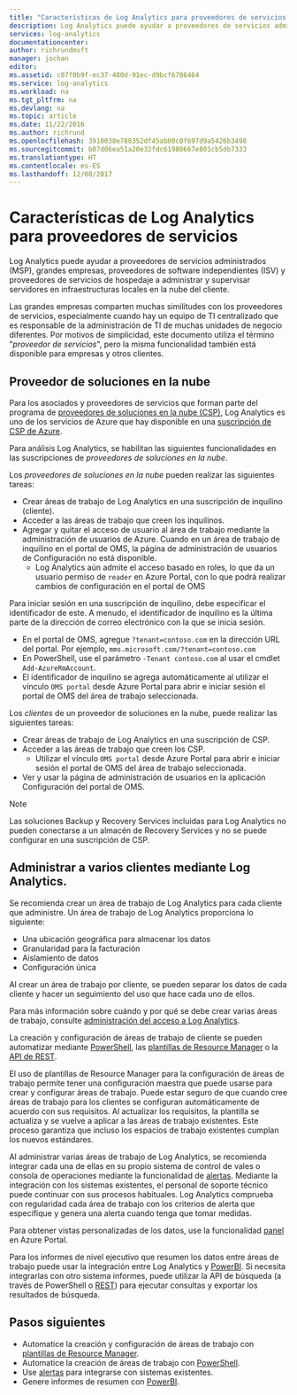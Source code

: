 ```yaml
---
title: "Características de Log Analytics para proveedores de servicios | Microsoft Docs"
description: Log Analytics puede ayudar a proveedores de servicios administrados (MSP), grandes empresas, proveedores de software independientes (ISV) y proveedores de servicios de hospedaje a administrar y supervisar servidores en infraestructuras locales en la nube del cliente.
services: log-analytics
documentationcenter: 
author: richrundmsft
manager: jochan
editor: 
ms.assetid: c07f0b9f-ec37-480d-91ec-d9bcf6786464
ms.service: log-analytics
ms.workload: na
ms.tgt_pltfrm: na
ms.devlang: na
ms.topic: article
ms.date: 11/22/2016
ms.author: richrund
ms.openlocfilehash: 3910038e788352df45ab00c0f697d9a5426b3498
ms.sourcegitcommit: b07d06ea51a20e32fdc61980667e801cb5db7333
ms.translationtype: HT
ms.contentlocale: es-ES
ms.lasthandoff: 12/08/2017
---
```

# <a name="log-analytics-features-for-service-providers"></a>Características de Log Analytics para proveedores de servicios
Log Analytics puede ayudar a proveedores de servicios administrados (MSP), grandes empresas, proveedores de software independientes (ISV) y proveedores de servicios de hospedaje a administrar y supervisar servidores en infraestructuras locales en la nube del cliente. 

Las grandes empresas comparten muchas similitudes con los proveedores de servicios, especialmente cuando hay un equipo de TI centralizado que es responsable de la administración de TI de muchas unidades de negocio diferentes. Por motivos de simplicidad, este documento utiliza el término "*proveedor de servicios*", pero la misma funcionalidad también está disponible para empresas y otros clientes.

## <a name="cloud-solution-provider"></a>Proveedor de soluciones en la nube
Para los asociados y proveedores de servicios que forman parte del programa de [proveedores de soluciones en la nube (CSP)](https://partner.microsoft.com/Solutions/cloud-reseller-overview), Log Analytics es uno de los servicios de Azure que hay disponible en una [suscripción de CSP de Azure](https://docs.microsoft.com/azure/cloud-solution-provider/overview/azure-csp-overview). 

Para análisis Log Analytics, se habilitan las siguientes funcionalidades en las suscripciones de *proveedores de soluciones en la nube*.

Los *proveedores de soluciones en la nube* pueden realizar las siguientes tareas:

* Crear áreas de trabajo de Log Analytics en una suscripción de inquilino (cliente).
* Acceder a las áreas de trabajo que creen los inquilinos. 
* Agregar y quitar el acceso de usuario al área de trabajo mediante la administración de usuarios de Azure. Cuando en un área de trabajo de inquilino en el portal de OMS, la página de administración de usuarios de Configuración no está disponible.
  * Log Analytics aún admite el acceso basado en roles, lo que da un usuario permiso de `reader` en Azure Portal, con lo que podrá realizar cambios de configuración en el portal de OMS

Para iniciar sesión en una suscripción de inquilino, debe especificar el identificador de este. A menudo, el identificador de inquilino es la última parte de la dirección de correo electrónico con la que se inicia sesión.

* En el portal de OMS, agregue `?tenant=contoso.com` en la dirección URL del portal. Por ejemplo, `mms.microsoft.com/?tenant=contoso.com`
* En PowerShell, use el parámetro `-Tenant contoso.com` al usar el cmdlet `Add-AzureRmAccount`.
* El identificador de inquilino se agrega automáticamente al utilizar el vínculo `OMS portal` desde Azure Portal para abrir e iniciar sesión el portal de OMS del área de trabajo seleccionada.

Los *clientes* de un proveedor de soluciones en la nube, puede realizar las siguientes tareas:

* Crear áreas de trabajo de Log Analytics en una suscripción de CSP.
* Acceder a las áreas de trabajo que creen los CSP.
  * Utilizar el vínculo `OMS portal` desde Azure Portal para abrir e iniciar sesión el portal de OMS del área de trabajo seleccionada.
* Ver y usar la página de administración de usuarios en la aplicación Configuración del portal de OMS.

> [!NOTE]
> Las soluciones Backup y Recovery Services incluidas para Log Analytics no pueden conectarse a un almacén de Recovery Services y no se puede configurar en una suscripción de CSP. 
> 
> 

## <a name="managing-multiple-customers-using-log-analytics"></a>Administrar a varios clientes mediante Log Analytics.
Se recomienda crear un área de trabajo de Log Analytics para cada cliente que administre. Un área de trabajo de Log Analytics proporciona lo siguiente:

* Una ubicación geográfica para almacenar los datos 
* Granularidad para la facturación 
* Aislamiento de datos 
* Configuración única

Al crear un área de trabajo por cliente, se pueden separar los datos de cada cliente y hacer un seguimiento del uso que hace cada uno de ellos.

Para más información sobre cuándo y por qué se debe crear varias áreas de trabajo, consulte [administración del acceso a Log Analytics](log-analytics-manage-access.md#determine-the-number-of-workspaces-you-need).

La creación y configuración de áreas de trabajo de cliente se pueden automatizar mediante [PowerShell](log-analytics-powershell-workspace-configuration.md), las [plantillas de Resource Manager](log-analytics-template-workspace-configuration.md) o la [API de REST](https://www.nuget.org/packages/Microsoft.Azure.Management.OperationalInsights/).

El uso de plantillas de Resource Manager para la configuración de áreas de trabajo permite tener una configuración maestra que puede usarse para crear y configurar áreas de trabajo. Puede estar seguro de que cuando cree áreas de trabajo para los clientes se configuran automáticamente de acuerdo con sus requisitos. Al actualizar los requisitos, la plantilla se actualiza y se vuelve a aplicar a las áreas de trabajo existentes. Este proceso garantiza que incluso los espacios de trabajo existentes cumplan los nuevos estándares.    

Al administrar varias áreas de trabajo de Log Analytics, se recomienda integrar cada una de ellas en su propio sistema de control de vales o consola de operaciones mediante la funcionalidad de [alertas](log-analytics-alerts.md). Mediante la integración con los sistemas existentes, el personal de soporte técnico puede continuar con sus procesos habituales. Log Analytics comprueba con regularidad cada área de trabajo con los criterios de alerta que especifique y genera una alerta cuando tenga que tomar medidas.

Para obtener vistas personalizadas de los datos, use la funcionalidad [panel](../azure-portal/azure-portal-dashboards.md) en Azure Portal.  

Para los informes de nivel ejecutivo que resumen los datos entre áreas de trabajo puede usar la integración entre Log Analytics y [PowerBI](log-analytics-powerbi.md). Si necesita integrarlas con otro sistema informes, puede utilizar la API de búsqueda (a través de PowerShell o [REST](log-analytics-log-search-api.md)) para ejecutar consultas y exportar los resultados de búsqueda.

## <a name="next-steps"></a>Pasos siguientes
* Automatice la creación y configuración de áreas de trabajo con [plantillas de Resource Manager](log-analytics-template-workspace-configuration.md).
* Automatice la creación de áreas de trabajo con [PowerShell](log-analytics-powershell-workspace-configuration.md). 
* Use [alertas](log-analytics-alerts.md) para integrarse con sistemas existentes.
* Genere informes de resumen con [PowerBI](log-analytics-powerbi.md).

